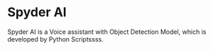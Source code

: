 # Spyder AI
Spyder AI is a Voice assistant with Object Detection Model, which is developed by Python Scriptssss.
